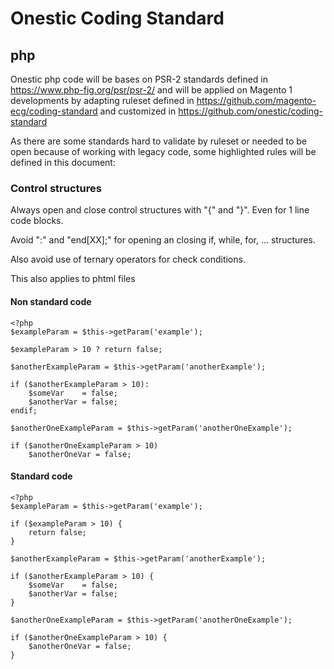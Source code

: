 # Onestic Coding Standard #
## php ##

Onestic php code will be bases on PSR-2 standards defined in https://www.php-fig.org/psr/psr-2/ and will be applied on Magento 1 developments by adapting ruleset defined in https://github.com/magento-ecg/coding-standard and customized in https://github.com/onestic/coding-standard

As there are some standards hard to validate by ruleset or needed to be open because of working with legacy code, some highlighted rules will be defined in this document:

### Control structures ###

Always open and close control structures with "{" and "}". Even for 1 line code blocks.

Avoid ":" and "end[XX];" for opening an closing if, while, for, ... structures.

Also avoid use of ternary operators for check conditions.

This also applies to phtml files

#### Non standard code ####

    <?php
    $exampleParam = $this->getParam('example');
    
    $exampleParam > 10 ? return false;
    
    $anotherExampleParam = $this->getParam('anotherExample');
    
    if ($anotherExampleParam > 10):
        $someVar    = false;
        $anotherVar = false;
    endif;
    
    $anotherOneExampleParam = $this->getParam('anotherOneExample');
    
    if ($anotherOneExampleParam > 10)
        $anotherOneVar = false;    
    
    
#### Standard code ####

    <?php
    $exampleParam = $this->getParam('example');
    
    if ($exampleParam > 10) {
        return false;
    }
    
    $anotherExampleParam = $this->getParam('anotherExample');
    
    if ($anotherExampleParam > 10) {
        $someVar    = false;
        $anotherVar = false;
    }
    
    $anotherOneExampleParam = $this->getParam('anotherOneExample');
    
    if ($anotherOneExampleParam > 10) {
        $anotherOneVar = false;
    }

    